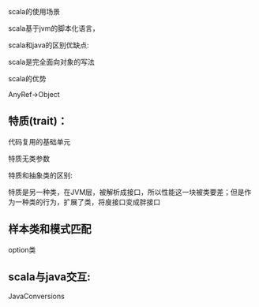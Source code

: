 scala的使用场景

scala基于jvm的脚本化语言，

scala和java的区别优缺点:

scala是完全面向对象的写法

scala的优势



AnyRef->Object

## 特质(trait)：

代码复用的基础单元

特质无类参数

特质和抽象类的区别:

特质是另一种类，在JVM层，被解析成接口，所以性能这一块被类要差；但是作为一种类的行为，扩展了类，将廋接口变成胖接口

## 样本类和模式匹配

option类

## scala与java交互:

JavaConversions

